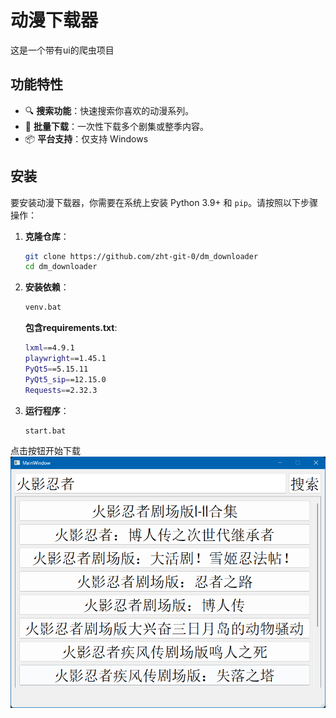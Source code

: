 # 动漫下载器
这是一个带有ui的爬虫项目

## 功能特性

- 🔍 **搜索功能**：快速搜索你喜欢的动漫系列。
- 🚀 **批量下载**：一次性下载多个剧集或整季内容。
- 📦 **平台支持**：仅支持 Windows

## 安装

要安装动漫下载器，你需要在系统上安装 Python 3.9+ 和 `pip`。请按照以下步骤操作：

1. **克隆仓库**：
    ```bash
    git clone https://github.com/zht-git-0/dm_downloader
    cd dm_downloader
    ```

2. **安装依赖**：
    ```bash
    venv.bat
    ```
    **包含requirements.txt**:
    ```bash
    lxml==4.9.1
    playwright==1.45.1
    PyQt5==5.15.11
    PyQt5_sip==12.15.0
    Requests==2.32.3
    ```
3. **运行程序**：
    ```bash
    start.bat
    ```
点击按钮开始下载
![运行结果](img/introduce.png)
